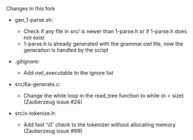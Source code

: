 Changes in this fork

- gen_1-parse.sh:
    - Check if any file in src/ is newer than 1-parse.h or if 1-parse.h does not exist
    - 1-parse.h is already generated with the grammar.owl file, now the generation is handled by the script

- .gitignore:
    - Add owl_executable to the ignore list

- src/6a-generate.c:
    - Change the while loop in the read_tree function to while (n < size) (Zauberzeug issue #24)

- src/x-tokenize.h:
    - Add fast '\0' check to the tokenizer without allocating memory (Zauberzeug issue #99)
